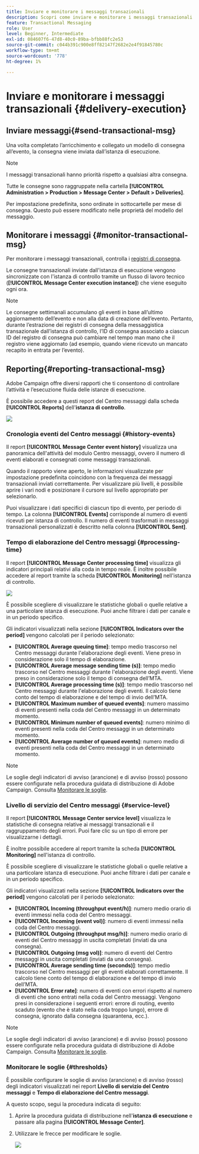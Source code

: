 ```yaml
---
title: Inviare e monitorare i messaggi transazionali
description: Scopri come inviare e monitorare i messaggi transazionali
feature: Transactional Messaging
role: User
level: Beginner, Intermediate
exl-id: 084607f6-47d8-40c0-89ba-bfbb88fc2e53
source-git-commit: c044b391c900e8ff82147f2682e2e4f91845780c
workflow-type: tm+mt
source-wordcount: '778'
ht-degree: 1%

---
```


# Inviare e monitorare i messaggi transazionali {#delivery-execution}

## Inviare messaggi{#send-transactional-msg}

Una volta completato l’arricchimento e collegato un modello di consegna all’evento, la consegna viene inviata dall’istanza di esecuzione.

>[!NOTE]
>
>I messaggi transazionali hanno priorità rispetto a qualsiasi altra consegna.

Tutte le consegne sono raggruppate nella cartella **[!UICONTROL Administration > Production > Message Center > Default > Deliveries]**.

Per impostazione predefinita, sono ordinate in sottocartelle per mese di consegna. Questo può essere modificato nelle proprietà del modello del messaggio.

## Monitorare i messaggi {#monitor-transactional-msg}

Per monitorare i messaggi transazionali, controlla i [registri di consegna](send.md).

Le consegne transazionali inviate dall&#39;istanza di esecuzione vengono sincronizzate con l&#39;istanza di controllo tramite un flusso di lavoro tecnico (**[!UICONTROL Message Center execution instance]**) che viene eseguito ogni ora.

>[!NOTE]
>
>Le consegne settimanali accumulano gli eventi in base all’ultimo aggiornamento dell’evento e non alla data di creazione dell’evento. Pertanto, durante l’estrazione dei registri di consegna della messaggistica transazionale dall’istanza di controllo, l’ID di consegna associato a ciascun ID del registro di consegna può cambiare nel tempo man mano che il registro viene aggiornato (ad esempio, quando viene ricevuto un mancato recapito in entrata per l’evento).

<!--
To monitor the activity and running of the execution instance(s), see [Transactional messaging reports](transactional-messaging-reports.md).-->

## Reporting{#reporting-transactional-msg}

Adobe Campaign offre diversi rapporti che ti consentono di controllare l’attività e l’esecuzione fluida delle istanze di esecuzione.

È possibile accedere a questi report del Centro messaggi dalla scheda **[!UICONTROL Reports]** dell&#39;**istanza di controllo**.

![](assets/mc-reports.png)

### Cronologia eventi del Centro messaggi {#history-events}

Il report **[!UICONTROL Message Center event history]** visualizza una panoramica dell&#39;attività del modulo Centro messaggi, ovvero il numero di eventi elaborati e consegnati come messaggi transazionali.

Quando il rapporto viene aperto, le informazioni visualizzate per impostazione predefinita coincidono con la frequenza dei messaggi transazionali inviati correttamente. Per visualizzare più livelli, è possibile aprire i vari nodi e posizionare il cursore sul livello appropriato per selezionarlo.

Puoi visualizzare i dati specifici di ciascun tipo di evento, per periodo di tempo. La colonna **[!UICONTROL Events]** corrisponde al numero di eventi ricevuti per istanza di controllo. Il numero di eventi trasformati in messaggi transazionali personalizzati è descritto nella colonna **[!UICONTROL Sent]**.


### Tempo di elaborazione del Centro messaggi {#processing-time}

Il report **[!UICONTROL Message Center processing time]** visualizza gli indicatori principali relativi alla coda in tempo reale. È inoltre possibile accedere al report tramite la scheda **[!UICONTROL Monitoring]** nell&#39;istanza di controllo.

![](assets/mc-processing-time-report.png)

È possibile scegliere di visualizzare le statistiche globali o quelle relative a una particolare istanza di esecuzione. Puoi anche filtrare i dati per canale e in un periodo specifico.

Gli indicatori visualizzati nella sezione **[!UICONTROL Indicators over the period]** vengono calcolati per il periodo selezionato:

* **[!UICONTROL Average queuing time]**: tempo medio trascorso nel Centro messaggi durante l&#39;elaborazione degli eventi. Viene preso in considerazione solo il tempo di elaborazione.
* **[!UICONTROL Average message sending time (s)]**: tempo medio trascorso nel Centro messaggi durante l&#39;elaborazione degli eventi. Viene preso in considerazione solo il tempo di consegna dell’MTA.
* **[!UICONTROL Average processing time (s)]**: tempo medio trascorso nel Centro messaggi durante l&#39;elaborazione degli eventi. Il calcolo tiene conto del tempo di elaborazione e del tempo di invio dell’MTA.
* **[!UICONTROL Maximum number of queued events]**: numero massimo di eventi presenti nella coda del Centro messaggi in un determinato momento.
* **[!UICONTROL Minimum number of queued events]**: numero minimo di eventi presenti nella coda del Centro messaggi in un determinato momento.
* **[!UICONTROL Average number of queued events]**: numero medio di eventi presenti nella coda del Centro messaggi in un determinato momento.

>[!NOTE]
>
>Le soglie degli indicatori di avviso (arancione) e di avviso (rosso) possono essere configurate nella procedura guidata di distribuzione di Adobe Campaign. Consulta [Monitorare le soglie](#thresholds).



### Livello di servizio del Centro messaggi {#service-level}

Il report **[!UICONTROL Message Center service level]** visualizza le statistiche di consegna relative ai messaggi transazionali e il raggruppamento degli errori. Puoi fare clic su un tipo di errore per visualizzarne i dettagli.

È inoltre possibile accedere al report tramite la scheda **[!UICONTROL Monitoring]** nell&#39;istanza di controllo.

È possibile scegliere di visualizzare le statistiche globali o quelle relative a una particolare istanza di esecuzione. Puoi anche filtrare i dati per canale e in un periodo specifico.

Gli indicatori visualizzati nella sezione **[!UICONTROL Indicators over the period]** vengono calcolati per il periodo selezionato:

* **[!UICONTROL Incoming (throughput event/h)]**: numero medio orario di eventi immessi nella coda del Centro messaggi.
* **[!UICONTROL Incoming (event vol)]**: numero di eventi immessi nella coda del Centro messaggi.
* **[!UICONTROL Outgoing (throughput msg/h)]**: numero medio orario di eventi del Centro messaggi in uscita completati (inviati da una consegna).
* **[!UICONTROL Outgoing (msg vol)]**: numero di eventi del Centro messaggi in uscita completati (inviati da una consegna).
* **[!UICONTROL Average sending time (seconds)]**: tempo medio trascorso nel Centro messaggi per gli eventi elaborati correttamente. Il calcolo tiene conto del tempo di elaborazione e del tempo di invio dell’MTA.
* **[!UICONTROL Error rate]**: numero di eventi con errori rispetto al numero di eventi che sono entrati nella coda del Centro messaggi. Vengono presi in considerazione i seguenti errori: errore di routing, evento scaduto (evento che è stato nella coda troppo lungo), errore di consegna, ignorato dalla consegna (quarantena, ecc.).

>[!NOTE]
>
>Le soglie degli indicatori di avviso (arancione) e di avviso (rosso) possono essere configurate nella procedura guidata di distribuzione di Adobe Campaign. Consulta [Monitorare le soglie](#thresholds).

### Monitorare le soglie {#thresholds}

È possibile configurare le soglie di avviso (arancione) e di avviso (rosso) degli indicatori visualizzati nei report **Livello di servizio del Centro messaggi** e **Tempo di elaborazione del Centro messaggi**.

A questo scopo, segui la procedura indicata di seguito:

1. Aprire la procedura guidata di distribuzione nell&#39;**istanza di esecuzione** e passare alla pagina **[!UICONTROL Message Center]**.
1. Utilizzare le frecce per modificare le soglie.

   ![](assets/mc-thresholds.png)
